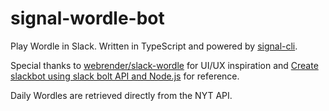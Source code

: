 # signal-wordle-bot

Play Wordle in Slack. Written in TypeScript and powered by [signal-cli](https://github.com/AsamK/signal-cli).

Special thanks to [webrender/slack-wordle](https://github.com/webrender/slack-wordle) for UI/UX inspiration and [Create slackbot using slack bolt API and Node.js](https://medium.com/walmartglobaltech/create-slackbot-using-slack-bolt-api-and-node-js-a82876db012f) for reference.

Daily Wordles are retrieved directly from the NYT API.

